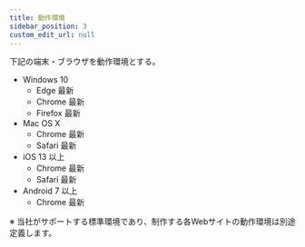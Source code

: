 ```yaml
---
title: 動作環境
sidebar_position: 3
custom_edit_url: null
---
```


下記の端末・ブラウザを動作環境とする。  

- Windows 10
  - Edge 最新
  - Chrome 最新
  - Firefox 最新
- Mac OS X
  - Chrome 最新
  - Safari 最新
- iOS 13 以上
  - Chrome 最新
  - Safari 最新
- Android 7 以上
  - Chrome 最新

※ 当社がサポートする標準環境であり、制作する各Webサイトの動作環境は別途定義します。

<!-- 
## 各ブラウザ対応状況

総合確認
[Can I Use](https://caniuse.com/)

HTML
[MOBILE HTML](http://mobilehtml5.org/)

ES6
[ECMAScript](http://kangax.github.io/compat-table/es6/)

## 実機確認

デパートではRemote Test Kitが使用できます。
Wikiのツールに記載がありますので、そちらから使用してください。

## 各ブラウザダウンロードリンク

[Edge ダウンロード](https://www.microsoft.com/ja-jp/edge)

[Chrome ダウンロード](https://www.google.co.jp/chrome/?brand=AGAK&gclid=CjwKCAjwur-SBhB6EiwA5sKtjq-HfdIcJdMKvG46G7d2KWe-0kFZVG7WKdw5TtFS-cyUU2WgfPlo1xoCNxIQAvD_BwE&gclsrc=aw.ds)

[Firefox ダウンロード](https://www.mozilla.org/ja/firefox/new/)
 -->
